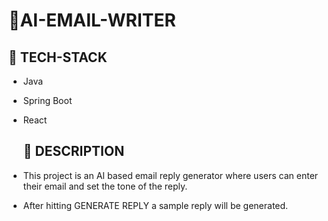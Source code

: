 # 🔗AI-EMAIL-WRITER
  ## 🔗 TECH-STACK
  
* Java
* Spring Boot
* React
  ## 🔗 DESCRIPTION

* This project is an AI based email reply generator where users can enter their email and set the tone of the reply.
* After hitting GENERATE REPLY a sample reply will be generated.
    
